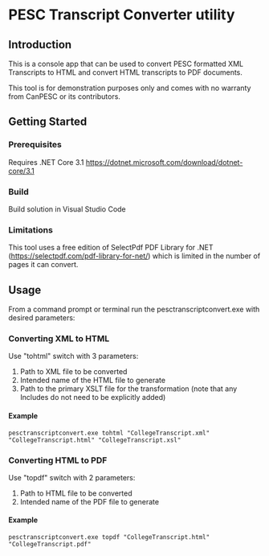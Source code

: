 # PESC Transcript Converter utility

## Introduction

This is a console app that can be used to convert PESC formatted XML Transcripts to HTML and convert HTML transcripts to PDF documents.

This tool is for demonstration purposes only and comes with no warranty from CanPESC or its contributors.

## Getting Started

### Prerequisites

Requires .NET Core 3.1
<https://dotnet.microsoft.com/download/dotnet-core/3.1>

### Build

Build solution in Visual Studio Code

### Limitations

This tool uses a free edition of SelectPdf PDF Library for .NET (https://selectpdf.com/pdf-library-for-net/) which is limited in the number of pages it can convert.

## Usage

From a command prompt or terminal run the pesctranscriptconvert.exe with desired parameters:

### Converting XML to HTML

Use "tohtml" switch with 3 parameters:
1. Path to XML file to be converted
2. Intended name of the HTML file to generate
3. Path to the primary XSLT file for the transformation (note that any Includes do not need to be explicitly added)

#### Example 

`pesctranscriptconvert.exe tohtml "CollegeTranscript.xml" "CollegeTranscript.html" "CollegeTranscript.xsl"`

### Converting HTML to PDF

Use "topdf" switch with 2 parameters:
1. Path to HTML file to be converted
2. Intended name of the PDF file to generate

#### Example 

`pesctranscriptconvert.exe topdf "CollegeTranscript.html" "CollegeTranscript.pdf"`
